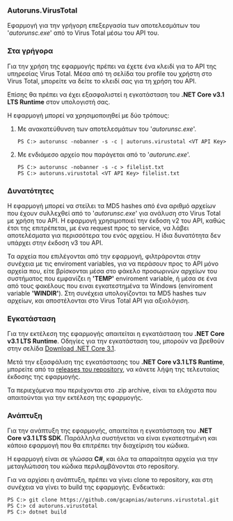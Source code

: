 ﻿### Autoruns.VirusTotal

Εφαρμογή για την γρήγορη επεξεργασία των αποτελεσμάτων του '*autorunsc.exe*' από το Virus Total μέσω του API του.

### Στα γρήγορα

Για την χρήση της εφαρμογής πρέπει να έχετε ένα κλειδί για το API της υπηρεσίας Virus Total. Μέσα από τη σελίδα του profile του χρήστη στο Virus Total, μπορείτε να δείτε το κλειδί σας για τη χρήση του API. 

Επίσης θα πρέπει να έχει εξασφαλιστεί η εγκατάσταση του **.NET Core v3.1 LTS Runtime** στον υπολογιστή σας.

Η εφαρμογή μπορεί να χρησιμοποιηθεί με δύο τρόπους:

1. Με ανακατεύθυνση των αποτελεσμάτων του '*autorunsc.exe*'.   
   
   ```
   PS C:> autorunsc -nobanner -s -c | autoruns.virustotal <VT API Key>
   ```

2. Με ενδιάμεσο αρχείο που παράγεται από το '*autorunc.exe*'.
   
   ```
   PS C:> autorunsc -nobanner -s -c > filelist.txt
   PS C:> autoruns.virustotal <VT API Key> filelist.txt
   ```

### Δυνατότητες

Η εφαρμογή μπορεί να στείλει τα MD5 hashes από ένα αριθμό αρχείων που έχουν συλλεχθεί από το '*autorunsc.exe*' για ανάλυση στο Virus Total με χρήση του API. Η εφαρμογή χρησιμοποιεί την έκδοση v2 του API, καθώς έτσι της επιτρέπεται, με ένα request προς το service, να λάβει αποτελέσματα για περισσότερα του ενός αρχείου. Η ίδια δυνατότητα δεν υπάρχει στην έκδοση v3 του API.

Τα αρχεία που επιλέγονται από την εφαρμογή, φιλτράρονται στην συνέχεια με τις enviroment variables, για να περάσουν προς το API μόνο αρχεία που, είτε βρίσκονται μέσα στο φάκελο προσωρινών αρχείων του συστήματος που εμφανίζει η **'TEMP'** enviroment variable, ή μέσα σε ένα από τους φακέλους που ειναι εγκατεστημένα τα Windows (enviroment variable **'WINDIR'**). Στη συνέχεια υπολογίζονται τα MD5 hashes των αρχείων, και αποστέλονται στο Virus Total API για αξιολόγιση.

### Εγκατάσταση

Για την εκτέλεση της εφαρμογής απαιτείται η εγκατάσταση του **.NET Core v3.1 LTS Runtime**. Οδηγίες για την εγκατάσταση του, μπορούν να βρεθούν στην σελίδα [Download .NET Core 3.1](https://dotnet.microsoft.com/en-us/download/dotnet/3.1).

Μετά την εξασφάλιση της εγκατάστασης του **.NET Core v3.1 LTS Runtime**, μπορείτε από τα [releases του repository](https://github.com/gcapnias/autoruns.virustotal/releases), να κάνετε λήψη της τελευταίας έκδοσης της εφαρμογής.

Τα περιεχόμενα που περιέχονται στο .zip archive, είναι τα ελάχιστα που απαιτούνται για την εκτέλεση της εφαρμογής.

### Ανάπτυξη

Για την ανάπτυξη της εφαρμογής, απαιτείται η εγκατάσταση του **.NET Core v3.1 LTS SDK**. Παράλληλα συστήνεται να είναι εγκατεστημένη και κάποιο εφαρμογή που θα επιτρέπει την διαχείριση του κώδικα.

Η εφαρμογή είναι σε γλώσσα **C#**, και όλα τα απαραίτητα αρχεία για την μεταγλώτισση του κώδικα περιλαμβάνονται στο repository.

Για να αρχίσει η ανάπτυξη, πρέπει να γίνει clone το repository, και στη συνέχεια να γίνει το build της εφαρμογής. Ενδεικτικά:

```
PS C:> git clone https://github.com/gcapnias/autoruns.virustotal.git
PS C:> cd autoruns.virustotal
PS C:> dotnet build
```

